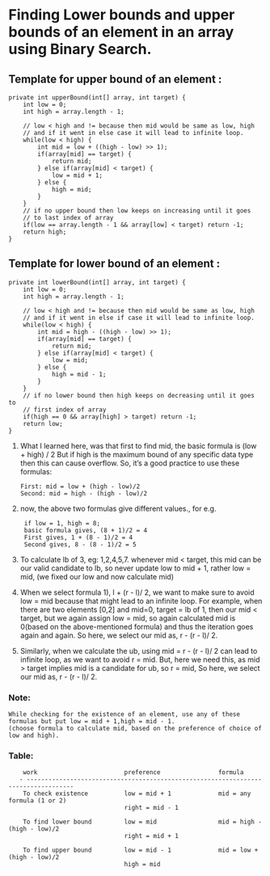 # Finding Lower bounds and upper bounds of an element in an array using Binary Search.

## Template for upper bound of an element :

    private int upperBound(int[] array, int target) {
        int low = 0;
        int high = array.length - 1;

        // low < high and != because then mid would be same as low, high 
        // and if it went in else case it will lead to infinite loop.
        while(low < high) {
            int mid = low + ((high - low) >> 1);
            if(array[mid] == target) {
                return mid;
            } else if(array[mid] < target) {
                low = mid + 1;
            } else {
                high = mid;
            }
        }
        // if no upper bound then low keeps on increasing until it goes 
        // to last index of array
        if(low == array.length - 1 && array[low] < target) return -1;
        return high;
    }


## Template for lower bound of an element :

    private int lowerBound(int[] array, int target) {
        int low = 0;
        int high = array.length - 1;
        
        // low < high and != because then mid would be same as low, high 
        // and if it went in else if case it will lead to infinite loop.
        while(low < high) {
            int mid = high - ((high - low) >> 1);
            if(array[mid] == target) {
                return mid;
            } else if(array[mid] < target) {
                low = mid;
            } else {
                high = mid - 1;
            }
        }
        // if no lower bound then high keeps on decreasing until it goes to
        // first index of array
        if(high == 0 && array[high] > target) return -1;
        return low;
    }

1) What I learned here, was that first to find mid, the basic formula is (low + high) / 2
But if high is the maximum bound of any specific data type then this can cause overflow. So, it’s a good practice to use
these formulas:
   
       First: mid = low + (high - low)/2
       Second: mid = high - (high - low)/2


2) now, the above two formulas give different values., for e.g. 
        
        if low = 1, high = 8;
        basic formula gives, (8 + 1)/2 = 4
        First gives, 1 + (8 - 1)/2 = 4
        Second gives, 8 - (8 - 1)/2 = 5


3) To calculate lb of 3, eg: 1,2,4,5,7.
   whenever mid < target, this mid can be our valid candidate to lb, so never update low to mid + 1, rather low = mid,
   (we fixed our low and now calculate mid)
   

4) When we select formula 1), l + (r - l)/ 2, we want to make sure to avoid low = mid because that might lead to
   an infinite loop. For example, when there are two elements [0,2] and mid=0, target = lb of 1, then our mid < target, 
   but we again assign low = mid, so again calculated mid is 0(based on the above-mentioned formula) and thus the 
   iteration goes again and again. So here, we select our mid as, r - (r - l)/ 2.
   

5) Similarly, when we calculate the ub, using mid = r - (r - l)/ 2 can lead to infinite loop, as we want to avoid r = mid.
   But, here we need this, as mid > target implies mid is a candidate for ub, so r = mid, 
   So here, we select our mid as, r - (r - l)/ 2.
   
### Note:
    While checking for the existence of an element, use any of these formulas but put low = mid + 1,high = mid - 1. 
    (choose formula to calculate mid, based on the preference of choice of low and high).
  
### Table:
        work                        preference                formula
       - -----------------------------------------------------------------------------------
        To check existence          low = mid + 1             mid = any formula (1 or 2)
                                    right = mid - 1
        
        To find lower bound         low = mid                 mid = high - (high - low)/2
                                    right = mid + 1
        
        To find upper bound         low = mid - 1             mid = low + (high - low)/2
                                    high = mid


